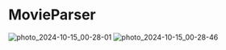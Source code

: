 # MovieParser

![photo_2024-10-15_00-28-01](https://github.com/user-attachments/assets/4f1e534a-655c-4d35-8cda-c5b31d829348)
![photo_2024-10-15_00-28-46](https://github.com/user-attachments/assets/7faf8cd7-78ae-40a7-a7bd-72e01edb2a41)
